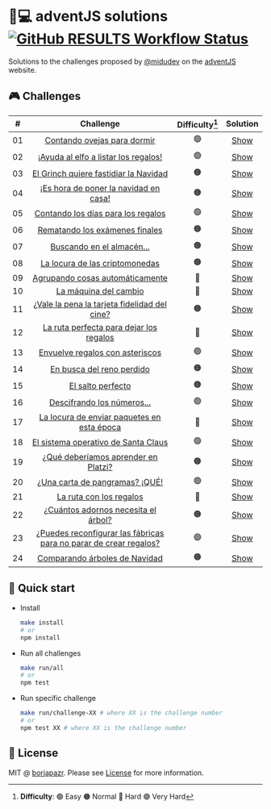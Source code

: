 # 🎅💻️ adventJS solutions [![GitHub RESULTS Workflow Status](https://img.shields.io/github/workflow/status/borjapazr/adventjs-solutions/RESULTS?style=flat-square&logo=github&label=RESULTS)](https://github.com/borjapazr/adventjs-solutions/actions)

Solutions to the challenges proposed by [@midudev](https://midu.dev/) on the [adventJS](https://adventjs.dev/) website.

## 🎮️ Challenges

|  #  |                                     Challenge                                     | Difficulty[^1] |             Solution             |
| :-: | :-------------------------------------------------------------------------------: | :------------: | :------------------------------: |
| 01  |                    [Contando ovejas para dormir](challenge-01)                    |       🟢       | [Show](challenge-01/solution.js) |
| 02  |               [¡Ayuda al elfo a listar los regalos!](challenge-02)                |       🟢       | [Show](challenge-02/solution.js) |
| 03  |               [El Grinch quiere fastidiar la Navidad](challenge-03)               |       🟠       | [Show](challenge-03/solution.js) |
| 04  |               [¡Es hora de poner la navidad en casa!](challenge-04)               |       🟠       | [Show](challenge-04/solution.js) |
| 05  |                [Contando los días para los regalos](challenge-05)                 |       🟢       | [Show](challenge-05/solution.js) |
| 06  |                  [Rematando los exámenes finales](challenge-06)                   |       🟠       | [Show](challenge-06/solution.js) |
| 07  |                     [Buscando en el almacén...](challenge-07)                     |       🟠       | [Show](challenge-07/solution.js) |
| 08  |                  [La locura de las criptomonedas](challenge-08)                   |       🟠       | [Show](challenge-08/solution.js) |
| 09  |                  [Agrupando cosas automáticamente](challenge-09)                  |       🔴       | [Show](challenge-09/solution.js) |
| 10  |                       [La máquina del cambio](challenge-10)                       |       🔴       | [Show](challenge-10/solution.js) |
| 11  |           [¿Vale la pena la tarjeta fidelidad del cine?](challenge-11)            |       🟠       | [Show](challenge-11/solution.js) |
| 12  |              [La ruta perfecta para dejar los regalos](challenge-12)              |       🔴       | [Show](challenge-12/solution.js) |
| 13  |                  [Envuelve regalos con asteriscos](challenge-13)                  |       🟢       | [Show](challenge-13/solution.js) |
| 14  |                     [En busca del reno perdido](challenge-14)                     |       🟠       | [Show](challenge-14/solution.js) |
| 15  |                         [El salto perfecto](challenge-15)                         |       🟠       | [Show](challenge-15/solution.js) |
| 16  |                    [Descifrando los números...](challenge-16)                     |       🟢       | [Show](challenge-16/solution.js) |
| 17  |            [La locura de enviar paquetes en esta época](challenge-17)             |       🔴       | [Show](challenge-17/solution.js) |
| 18  |                [El sistema operativo de Santa Claus](challenge-18)                |       🟢       | [Show](challenge-18/solution.js) |
| 19  |                [¿Qué deberíamos aprender en Platzi?](challenge-19)                |       🟠       | [Show](challenge-19/solution.js) |
| 20  |                  [¿Una carta de pangramas? ¡QUÉ!](challenge-20)                   |       🟢       | [Show](challenge-20/solution.js) |
| 21  |                      [La ruta con los regalos](challenge-21)                      |       🔴       | [Show](challenge-21/solution.js) |
| 22  |                [¿Cuántos adornos necesita el árbol?](challenge-22)                |       🟠       | [Show](challenge-22/solution.js) |
| 23  | [¿Puedes reconfigurar las fábricas para no parar de crear regalos?](challenge-23) |       🟣       | [Show](challenge-23/solution.js) |
| 24  |                   [Comparando árboles de Navidad](challenge-24)                   |       🟠       | [Show](challenge-24/solution.js) |

[^1]: **Difficulty**: 🟢 Easy 🟠 Normal 🔴 Hard 🟣 Very Hard

## 🚀 Quick start

- Install

  ```bash
  make install
  # or
  npm install
  ```

- Run all challenges

  ```bash
  make run/all
  # or
  npm test
  ```

- Run specific challenge

  ```bash
  make run/challenge-XX # where XX is the challenge number
  # or
  npm test XX # where XX is the challenge number
  ```

## 🚩 License

MIT @ [borjapazr](https://me.marsmachine.space). Please see [License](LICENSE) for more information.
